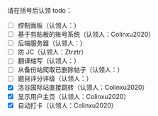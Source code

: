 请在括号后认领 todo：

- [ ] 控制面板（认领人：）
- [ ] 基于剪贴板的账号系统（认领人：Colinxu2020）
- [ ] 后端服务器（认领人：）
- [ ] 防 JC（认领人：Ztrztr）
- [ ] 翻译缩写（认领人：）
- [ ] 从备份站爬取已删除帖子（认领人：）
- [ ] 题目评分评级（认领人：）
- [x] 洛谷国际站直接跳转（认领人：Colinxu2020）
- [x] 显示用户主页（认领人：Colinxu2020）
- [x] 自动打卡（认领人：Colinxu2020）
